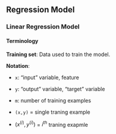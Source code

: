 ## Regression Model

### Linear Regression Model

#### Terminology

**Training set**: Data used to train the model.

**Notation**:

- `x`: “input” variable, feature
- `y`: “output” variable, “target” variable
- `m`: number of training examples
- `(x,y)` = single traning example

- $(x^{(i)},y^{(i)})$ = $i^{th}$ traning exapmle 

